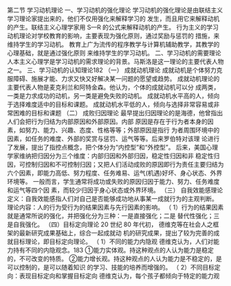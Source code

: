 第二节 学习动机理论
一、学习动机的强化理论
学习动机的强化理论是由联结主义学习理论家提出来的，他们不仅用强化来解释学习的
发生，而且用它来解释动机的产生。联结主义心理学家用 S—R 的公式来解释动机的产生。
行为主义的学习动机理论对学校教育的影响，主要表现为强化原则，通过奖励与惩罚的
措施，来维持学生的学习动机。
教育上广为流传的程序教学与计算机辅助教学，其教学的心理基础，就是通过强化原则
来维持学生的学习动机。
二、学习动机的需要理论
人本主义心理学是学习动机的需求理论的背景。马斯洛是这一理论的主要代表人物之一。
三、学习动机的认知理论182
（一） 成就动机理论
成就动机是个体努力克服障碍、施展才能、力求又快又好解决某一问题的愿望或趋势。
成就动机理论的主要代表人物是麦克利兰和阿特金森。他认为，个体的成就动机可以分
成两类，一类是力求成功的动机，另一类是避免失败的动机。
成就动机水平高的人，倾向于选择难度适中的目标和课题。
成就动机水平低的人，倾向与选择非常容易或非常困难的目标和课题
（二） 成败归因理论
最早提出归因理论的是海德，他曾指出人们会把行为归结为内部原因和外部原因。内部
原因是存在于行为者本身的因素，如努力、能力、兴趣、态度、性格等等；外部原因是指行
为者周围环境中的因素，如任务的难度、外部的奖赏与惩罚、运气等等。后来罗伯特对该理
论进行了发展，提出了指控点概念，把个体分为“内控型”和“外控型”。
后来，美国心理学家维纳把归因分为三个维度：内部归因和外部归因，稳定性归因和非
稳定性归因，可控制归因和不可控制归因；又把人们活动成败的原因即行为责任主要归结为
六个因素，即能力高低、努力程度、任务难易、运气(机遇)好坏、身心状态、外界环境等。
一般而言，学生通常将成功或失败的原因归因于能力、努力、任务难度和运气等四个因
素，而较少归因于身心状态或外界环境。
（三） 自我效能感理论
定义：自我效能感指人们对自己是否能够成功地从事某一成就行为的主观判断。
理论内容：人的行为受行为的结果因素与先行因素的影响。
（ 1）行为的结果因素就是通常所说的强化，并把强化分为三种：一是直接强化；二是
替代性强化；三是自我强化。
（四）目标定向理论
20 世纪 80 年代初， 德维克等在社会人之框架的最新研究成果基础上，综合一起成就动
机的研究成果，提出了较为完善的成就目标理论，即目标定向理论。
（ 1）不同的能力内隐观
德维克认为，人们对能力持有不同的内隐观念。183
①能力实体观。持这种观点的人认为能力是稳定的，不可改变的特质。
②能力增长观。持这种观点的人认为能力是不稳定的，是可以控制的，是可以随着知识
的学习、技能的培养而增强的。
（ 2）不同目标定向：表现目标定向和掌握目标定向
德维克认为，每个孩子都倾向于特定的能力观